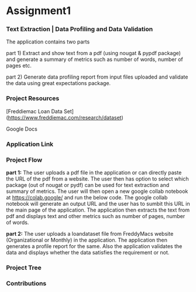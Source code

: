 # Assignment1
 
### Text Extraction | Data Profiling and Data Validation

The application contains two parts 

part 1) Extract and show text from a pdf (using nougat & pypdf package) and generate a summary of metrics such as number of words, number of pages etc.

part 2) Generate data profiling report from input files uploaded and validate the data using great expectations package.  

### Project Resources

[Freddiemac Loan Data Set] (https://www.freddiemac.com/research/dataset)

Google Docs


### Application Link


### Project Flow

**part 1:** The user uploads a pdf file in the application or can directly paste the URL of the pdf from a website. The user then has option to select which package (out of nougat or pydf) can be used for text extraction and summary of metrics. The user will then open a new google collab notebook at https://colab.google/ and run the below code. The google collab notebook will generate an output URL and the user has to sumbit this URL in the main page of the application. The application then extracts the text from pdf and displays text and other metrics such as number of pages, number of words.
    
**part 2:** The user uploads a loandataset file from FreddyMacs website (Organizational or Monthly) in the application. The application then generates a profile report for the same. Also the application validates the data and displays whether the data satisfies the requirement or not.


### Project Tree


### Contributions

